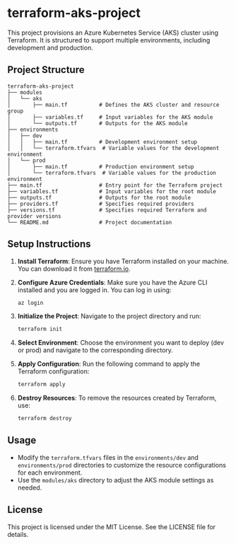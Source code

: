 # terraform-aks-project

This project provisions an Azure Kubernetes Service (AKS) cluster using Terraform. It is structured to support multiple environments, including development and production.

## Project Structure

```
terraform-aks-project
├── modules
│   └── aks
│       ├── main.tf          # Defines the AKS cluster and resource group
│       ├── variables.tf     # Input variables for the AKS module
│       └── outputs.tf       # Outputs for the AKS module
├── environments
│   ├── dev
│   │   ├── main.tf          # Development environment setup
│   │   └── terraform.tfvars  # Variable values for the development environment
│   └── prod
│       ├── main.tf          # Production environment setup
│       └── terraform.tfvars  # Variable values for the production environment
├── main.tf                  # Entry point for the Terraform project
├── variables.tf             # Input variables for the root module
├── outputs.tf               # Outputs for the root module
├── providers.tf             # Specifies required providers
├── versions.tf              # Specifies required Terraform and provider versions
└── README.md                # Project documentation
```

## Setup Instructions

1. **Install Terraform**: Ensure you have Terraform installed on your machine. You can download it from [terraform.io](https://www.terraform.io/downloads.html).

2. **Configure Azure Credentials**: Make sure you have the Azure CLI installed and you are logged in. You can log in using:
   ```bash
   az login
   ```

3. **Initialize the Project**: Navigate to the project directory and run:
   ```bash
   terraform init
   ```

4. **Select Environment**: Choose the environment you want to deploy (dev or prod) and navigate to the corresponding directory.

5. **Apply Configuration**: Run the following command to apply the Terraform configuration:
   ```bash
   terraform apply
   ```

6. **Destroy Resources**: To remove the resources created by Terraform, use:
   ```bash
   terraform destroy
   ```

## Usage

- Modify the `terraform.tfvars` files in the `environments/dev` and `environments/prod` directories to customize the resource configurations for each environment.
- Use the `modules/aks` directory to adjust the AKS module settings as needed.

## License

This project is licensed under the MIT License. See the LICENSE file for details.